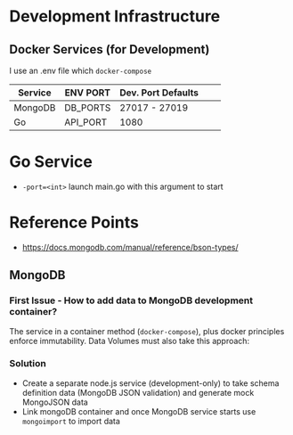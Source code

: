 # Development Infrastructure

## Docker Services (for Development)
I use an .env file which `docker-compose`

| Service   | ENV PORT | Dev. Port Defaults  |   |   |
|-----------|----------|---------------------|---|---|
| MongoDB   | DB_PORTS | 27017 - 27019       |   |   |
| Go        | API_PORT | 1080                |   |   |

# Go Service
* `-port=<int>` launch main.go with this argument to start

# Reference Points
* https://docs.mongodb.com/manual/reference/bson-types/

## MongoDB

### First Issue - How to add data to MongoDB development container?
The service in a container method (`docker-compose`), plus docker principles enforce immutability. Data Volumes must also take this approach:

### Solution
* Create a separate node.js service (development-only) to take schema definition data (MongoDB JSON validation) and generate mock MongoJSON data
* Link mongoDB container and once MongoDB service starts use `mongoimport` to import data
